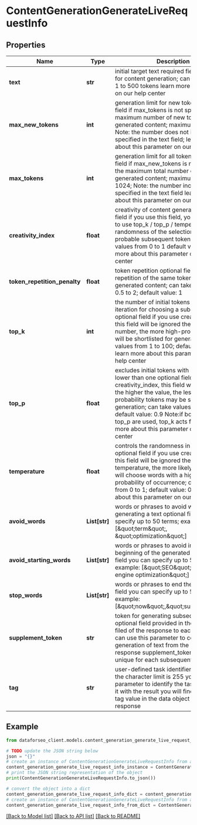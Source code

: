 # ContentGenerationGenerateLiveRequestInfo


## Properties

Name | Type | Description | Notes
------------ | ------------- | ------------- | -------------
**text** | **str** | initial target text required field text input for content generation; can contain from 1 to 500 tokens learn more about tokens on our help center | [optional] 
**max_new_tokens** | **int** | generation limit for new tokens required field if max_tokens is not specified the maximum number of new tokens for generated content; maximum value: 300; Note: the number does not include tokens specified in the text field; learn more about this parameter on our help center | [optional] 
**max_tokens** | **int** | generation limit for all tokens required field if max_new_tokens is not specified the maximum total number of tokens for generated content; maximum value: 1024; Note: the number includes tokens specified in the text field learn more about this parameter on our help center | [optional] 
**creativity_index** | **float** | creativity of content generation optional field if you use this field, you don’t need to use top_k / top_p / temperature the randomness of the selection of equally probable subsequent tokens; can take values from 0 to 1 default value: 0.8 learn more about this parameter on our help center | [optional] 
**token_repetition_penalty** | **float** | token repetition optional field limits the repetition of the same tokens in the generated content; can take values from 0.5 to 2; default value: 1 | [optional] 
**top_k** | **int** | the number of initial tokens in each iteration for choosing a subsequent word optional field if you use creativity_index, this field will be ignored the higher the number, the more high-probability tokens will be shortlisted for generation; can take values from 1 to 100; default value: 40 learn more about this parameter on our help center | [optional] 
**top_p** | **float** | excludes initial tokens with probability lower than one optional field if you use creativity_index, this field will be ignored the higher the value, the less low-probability tokens may be shortlisted for generation; can take values from 0 to 1 default value: 0.9 Note:if both top_k and top_p are used, top_k acts first; learn more about this parameter on our help center | [optional] 
**temperature** | **float** | controls the randomness in the output optional field if you use creativity_index, this field will be ignored the lower the temperature, the more likely the model will choose words with a higher probability of occurrence; can take values from 0 to 1; default value: 0.7 learn more about this parameter on our help center | [optional] 
**avoid_words** | **List[str]** | words or phrases to avoid when generating a text optional field you can specify up to 50 terms; example: [\&quot;term\&quot;, \&quot;optimization\&quot;] | [optional] 
**avoid_starting_words** | **List[str]** | words or phrases to avoid in the beginning of the generated text optional field you can specify up to 50 terms; example: [\&quot;SEO\&quot;, \&quot;search engine optimization\&quot;] | [optional] 
**stop_words** | **List[str]** | words or phrases to end the text optional field you can specify up to 50 terms; example: [\&quot;now\&quot;,\&quot;subscribe\&quot;] | [optional] 
**supplement_token** | **str** | token for generating subsequent results optional field provided in the identical filed of the response to each request; you can use this parameter to continue the generation of text from the initial response supplement_token values are unique for each subsequent task | [optional] 
**tag** | **str** | user-defined task identifier optional field the character limit is 255 you can use this parameter to identify the task and match it with the result you will find the specified tag value in the data object of the response | [optional] 

## Example

```python
from dataforseo_client.models.content_generation_generate_live_request_info import ContentGenerationGenerateLiveRequestInfo

# TODO update the JSON string below
json = "{}"
# create an instance of ContentGenerationGenerateLiveRequestInfo from a JSON string
content_generation_generate_live_request_info_instance = ContentGenerationGenerateLiveRequestInfo.from_json(json)
# print the JSON string representation of the object
print(ContentGenerationGenerateLiveRequestInfo.to_json())

# convert the object into a dict
content_generation_generate_live_request_info_dict = content_generation_generate_live_request_info_instance.to_dict()
# create an instance of ContentGenerationGenerateLiveRequestInfo from a dict
content_generation_generate_live_request_info_from_dict = ContentGenerationGenerateLiveRequestInfo.from_dict(content_generation_generate_live_request_info_dict)
```
[[Back to Model list]](../README.md#documentation-for-models) [[Back to API list]](../README.md#documentation-for-api-endpoints) [[Back to README]](../README.md)


